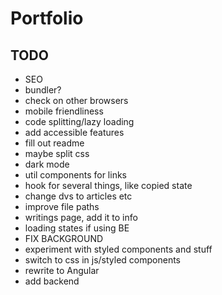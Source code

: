 # Portfolio

## TODO

- SEO
- bundler?
- check on other browsers
- mobile friendliness
- code splitting/lazy loading
- add accessible features
- fill out readme
- maybe split css
- dark mode
- util components for links
- hook for several things, like copied state
- change dvs to articles etc
- improve file paths
- writings page, add it to info
- loading states if using BE
- FIX BACKGROUND
- experiment with styled components and stuff
- switch to css in js/styled components
- rewrite to Angular
- add backend
